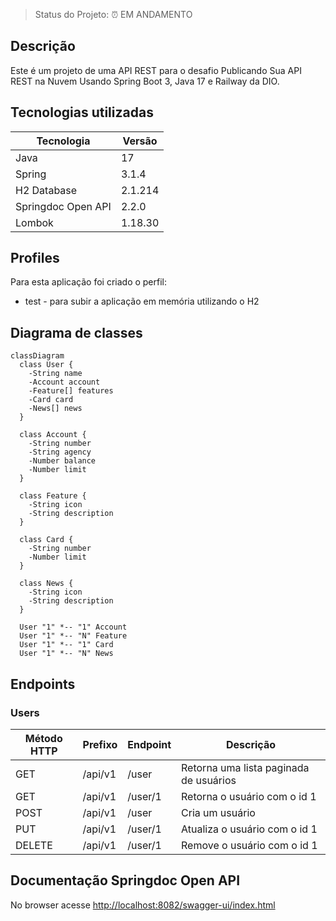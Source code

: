 
> Status do Projeto: :alarm_clock: EM ANDAMENTO

## Descrição

Este é um projeto de uma API REST para o desafio Publicando Sua API REST na Nuvem Usando Spring Boot 3, Java 17 e Railway da DIO.

## Tecnologias utilizadas

| Tecnologia         | Versão  |
| ------------------ | ------- |
| Java               | 17      |
| Spring             | 3.1.4   |
| H2 Database        | 2.1.214 |
| Springdoc Open API | 2.2.0   |
| Lombok             | 1.18.30 |

## Profiles

Para esta aplicação foi criado o perfil:

* test - para subir a aplicação em memória utilizando o H2

## Diagrama de classes

```mermaid
classDiagram
  class User {
    -String name
    -Account account
    -Feature[] features
    -Card card
    -News[] news
  }

  class Account {
    -String number
    -String agency
    -Number balance
    -Number limit
  }

  class Feature {
    -String icon
    -String description
  }

  class Card {
    -String number
    -Number limit
  }

  class News {
    -String icon
    -String description
  }

  User "1" *-- "1" Account
  User "1" *-- "N" Feature
  User "1" *-- "1" Card
  User "1" *-- "N" News
```

## Endpoints

### Users

| Método HTTP | Prefixo | Endpoint          | Descrição                               |
| ----------- | ------- | ----------------- | --------------------------------------- |
| GET         | /api/v1 | /user             | Retorna uma lista paginada de usuários  |
| GET         | /api/v1 | /user/1           | Retorna o usuário com o id 1            |
| POST        | /api/v1 | /user             | Cria um usuário                         |
| PUT         | /api/v1 | /user/1           | Atualiza o usuário com o id 1           |
| DELETE      | /api/v1 | /user/1           | Remove o usuário com o id 1             |

## Documentação Springdoc Open API 

No browser acesse <http://localhost:8082/swagger-ui/index.html>


